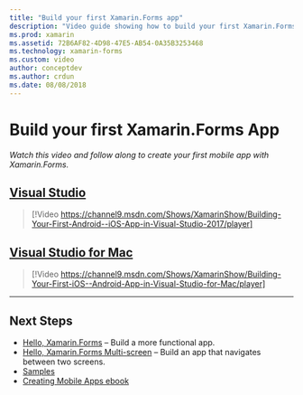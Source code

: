 ```yaml
---
title: "Build your first Xamarin.Forms app"
description: "Video guide showing how to build your first Xamarin.Forms application in Visual Studio."
ms.prod: xamarin
ms.assetid: 72B6AF82-4D98-47E5-AB54-0A35B3253468
ms.technology: xamarin-forms
ms.custom: video
author: conceptdev
ms.author: crdun
ms.date: 08/08/2018
---
```

# Build your first Xamarin.Forms App

_Watch this video and follow along to create your first mobile app with Xamarin.Forms._

## [Visual Studio](#tab/windows)

> [!Video https://channel9.msdn.com/Shows/XamarinShow/Building-Your-First-Android--iOS-App-in-Visual-Studio-2017/player]

## [Visual Studio for Mac](#tab/macos)

> [!Video https://channel9.msdn.com/Shows/XamarinShow/Building-Your-First-iOS--Android-App-in-Visual-Studio-for-Mac/player]

-----

## Next Steps

- [Hello, Xamarin.Forms](~/xamarin-forms/get-started/hello-xamarin-forms/index.md) &ndash; Build a more functional app.
- [Hello, Xamarin.Forms Multi-screen](~/xamarin-forms/get-started/hello-xamarin-forms-multiscreen/index.md) &ndash; Build an app that navigates between two screens.
- [Samples](~/xamarin-forms/samples/index.yml)
- [Creating Mobile Apps ebook](~/xamarin-forms/creating-mobile-apps-xamarin-forms/index.md)